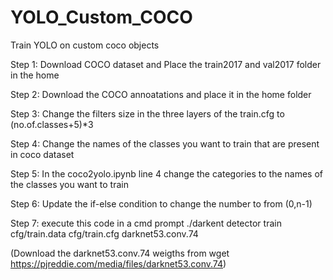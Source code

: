 # YOLO_Custom_COCO
Train YOLO on custom coco objects


Step 1: Download COCO dataset and Place the train2017 and val2017 folder in the home

Step 2: Download the COCO annoatations and place it in the home folder

Step 3: Change the filters size in the three layers of the train.cfg to (no.of.classes+5)*3

Step 4: Change the names of the classes you want to train that are present in coco dataset

Step 5: In the  coco2yolo.ipynb line 4 change the categories to the names of the classes you want to train 

Step 6: Update the if-else condition to change the number to from (0,n-1)

Step 7: execute this code in a cmd prompt ./darkent detector train cfg/train.data cfg/train.cfg darknet53.conv.74

(Download the darknet53.conv.74  weigths from wget https://pjreddie.com/media/files/darknet53.conv.74)
